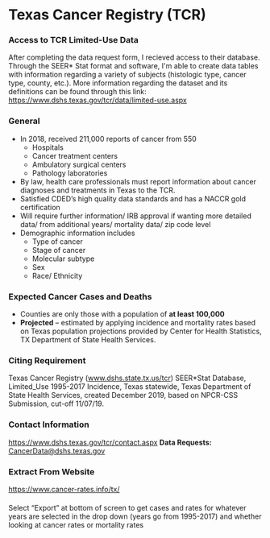 # Texas Cancer Registry (TCR)

### Access to TCR Limited-Use Data
After completing the data request form, I recieved access to their database. Through the SEER* Stat format and software, I'm able to create data tables with information regarding a variety of subjects (histologic type, cancer type, county, etc.). More information regarding the dataset and its definitions can be found through this link: https://www.dshs.texas.gov/tcr/data/limited-use.aspx

### General
- In 2018, received 211,000 reports of cancer from 550 
  - Hospitals
  - Cancer treatment centers 
  - Ambulatory surgical centers
  - Pathology laboratories 
- By law, health care professionals must report information about cancer diagnoses and treatments in Texas to the TCR. 
- Satisfied CDED’s high quality data standards and has a NACCR gold certification 
- Will require further information/ IRB approval if wanting more detailed data/ from additional years/ mortality data/ zip code level 
- Demographic information includes 
  - Type of cancer 
  - Stage of cancer
  - Molecular subtype
  - Sex
  - Race/ Ethnicity 

### Expected Cancer Cases and Deaths
- Counties are only those with a population of **at least 100,000**
- **Projected** – estimated by applying incidence and mortality rates based on Texas population projections provided by Center for Health Statistics, TX Department of State Health Services. 

### Citing Requirement
Texas Cancer Registry (www.dshs.state.tx.us/tcr) SEER*Stat Database, Limited_Use 1995-2017 Incidence, Texas statewide, Texas Department of State Health Services, created December 2019, based on NPCR-CSS Submission, cut-off 11/07/19.
### Contact Information
https://www.dshs.texas.gov/tcr/contact.aspx
**Data Requests:** CancerData@dshs.texas.gov

### Extract From Website
https://www.cancer-rates.info/tx/ 
####
Select “Export” at bottom of screen to get cases and rates for whatever years are selected in the drop down (years go from 1995-2017) and whether looking at cancer rates or mortality rates 
